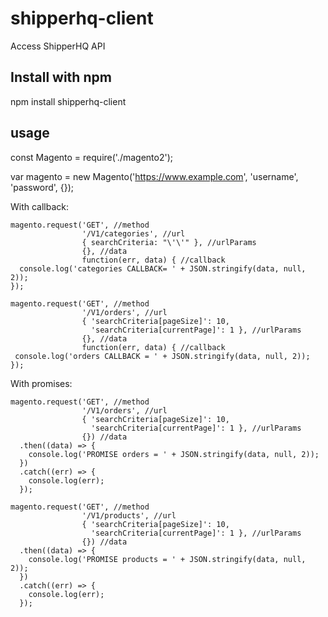 # shipperhq-client
Access ShipperHQ API

## Install with npm

npm install shipperhq-client

## usage

const Magento     = require('./magento2');

var magento = new Magento('https://www.example.com', 'username', 'password', {});

With callback:
```
magento.request('GET', //method
                '/V1/categories', //url
                { searchCriteria: "\'\'" }, //urlParams
                {}, //data
                function(err, data) { //callback
  console.log('categories CALLBACK= ' + JSON.stringify(data, null, 2));
});

magento.request('GET', //method
                '/V1/orders', //url
                { 'searchCriteria[pageSize]': 10,
                  'searchCriteria[currentPage]': 1 }, //urlParams
                {}, //data
                function(err, data) { //callback
 console.log('orders CALLBACK = ' + JSON.stringify(data, null, 2));
});
```

With promises:
```
magento.request('GET', //method
                '/V1/orders', //url
                { 'searchCriteria[pageSize]': 10,
                  'searchCriteria[currentPage]': 1 }, //urlParams
                {}) //data
  .then((data) => { 
    console.log('PROMISE orders = ' + JSON.stringify(data, null, 2));
  })
  .catch((err) => {
    console.log(err);
  });

magento.request('GET', //method
                '/V1/products', //url
                { 'searchCriteria[pageSize]': 10,
                  'searchCriteria[currentPage]': 1 }, //urlParams
                {}) //data
  .then((data) => { 
    console.log('PROMISE products = ' + JSON.stringify(data, null, 2));
  })
  .catch((err) => {
    console.log(err);
  });
```

